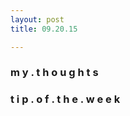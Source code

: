 ```yaml
---
layout: post
title: 09.20.15

---
```

<h3>m y . t h o u g h t s</h3>



<h3>t i p . o f . t h e . w e e k</h3

